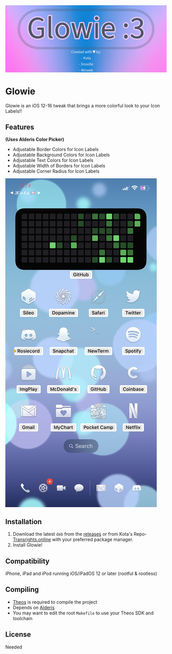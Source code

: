 <img src="./glowprefs/Resources/GlowieImage.png" alt="Preview" />

# Glowie
Glowie is an iOS 12-16 tweak that brings a more colorful look to your Icon Labels!!

## Features
**(Uses Alderis Color Picker)**
  - Adjustable Border Colors for Icon Labels
  - Adjustable Background Colors for Icon Labels
  - Adjustable Text Colors for Icon Labels
  - Adjustable Width of Borders for Icon Labels
  - Adjustable Corner Radius for Icon Labels
<img src="./preview.png"/>

## Installation
1. Download the latest `deb` from the [releases](https://github.com/mineek/Glowie/releases) or from Kota's Repo-[Transrights.online](https://transrights.online/) with your preferred package manager.
2. Install Glowie!

## Compatibility
iPhone, iPad and iPod running iOS/iPadOS 12 or later
(rootful & rootless)

## Compiling
  - [Theos](https://theos.dev/) is required to compile the project
  - Depends on [Alderis](https://github.com/hbang/Alderis)
  - You may want to edit the root `Makefile` to use your Theos SDK and toolchain

## License
Needed
